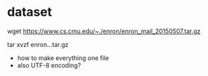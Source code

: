 # dataset

wget https://www.cs.cmu.edu/~./enron/enron_mail_20150507.tar.gz

tar xvzf enron...tar.gz

- how to make everything one file
- also UTF-8 encoding?
